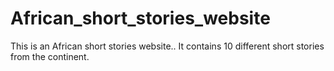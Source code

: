 # African_short_stories_website
This is an African short stories website..
It contains 10 different short stories from the continent.
